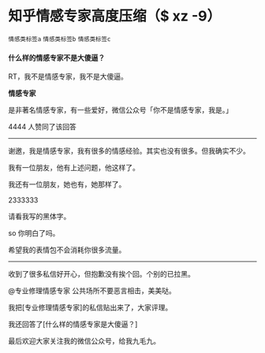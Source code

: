 # 知乎情感专家高度压缩（$ xz -9）

`情感类标签a` `情感类标签b` `情感类标签c`

#### 什么样的情感专家不是大傻逼？

RT，我不是情感专家，我不是大傻逼。

**情感专家**

是非著名情感专家，有一些爱好，微信公众号「你不是情感专家，我是。」

4444 人赞同了该回答

---

谢邀，我是情感专家，我有很多的情感经验。其实也没有很多。但我确实不少。

我有一位朋友，他有上述问题，他这样了。

我还有一位朋友，她也有，她那样了。

2333333

请看我写的黑体字。

so 你明白了吗。

希望我的表情包不会消耗你很多流量。

---

收到了很多私信好开心，但抱歉没有挨个回。个别的已拉黑。

@专业修理情感专家 公共场所不要恶言相击，美美哒。

我把[专业修理情感专家]的私信贴出来了，大家评理。

我还回答了[什么样的情感专家是大傻逼？]

最后欢迎大家关注我的微信公众号，给我九毛九。
